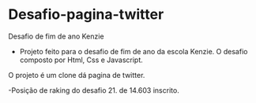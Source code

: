 # Desafio-pagina-twitter
Desafio de fim de ano Kenzie

- Projeto feito para o desafio de fim de ano da escola Kenzie.
O desafio composto por Html, Css e Javascript. 

O projeto é um clone dá pagina de twitter.

-Posição de raking do desafio 21. de 14.603 inscrito.




